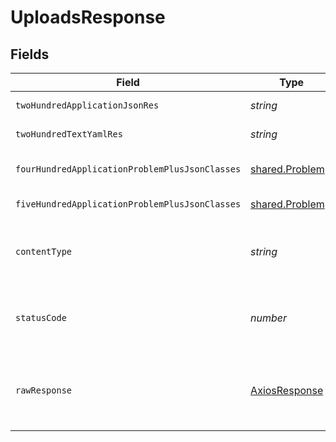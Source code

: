 # UploadsResponse


## Fields

| Field                                                     | Type                                                      | Required                                                  | Description                                               |
| --------------------------------------------------------- | --------------------------------------------------------- | --------------------------------------------------------- | --------------------------------------------------------- |
| `twoHundredApplicationJsonRes`                            | *string*                                                  | :heavy_minus_sign:                                        | successful operation                                      |
| `twoHundredTextYamlRes`                                   | *string*                                                  | :heavy_minus_sign:                                        | successful operation                                      |
| `fourHundredApplicationProblemPlusJsonClasses`            | [shared.Problem](../../../sdk/models/shared/problem.md)[] | :heavy_minus_sign:                                        | problem with the input                                    |
| `fiveHundredApplicationProblemPlusJsonClasses`            | [shared.Problem](../../../sdk/models/shared/problem.md)[] | :heavy_minus_sign:                                        | could not upload file                                     |
| `contentType`                                             | *string*                                                  | :heavy_check_mark:                                        | HTTP response content type for this operation             |
| `statusCode`                                              | *number*                                                  | :heavy_check_mark:                                        | HTTP response status code for this operation              |
| `rawResponse`                                             | [AxiosResponse](https://axios-http.com/docs/res_schema)   | :heavy_check_mark:                                        | Raw HTTP response; suitable for custom response parsing   |